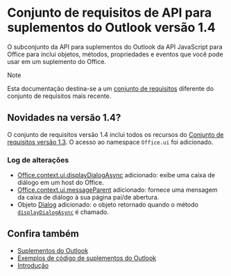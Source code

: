 # <a name="outlook-add-in-api-requirement-set-14"></a>Conjunto de requisitos de API para suplementos do Outlook versão 1.4

O subconjunto da API para suplementos do Outlook da API JavaScript para Office para inclui objetos, métodos, propriedades e eventos que você pode usar em um suplemento do Office.

> [!NOTE]
> Esta documentação destina-se a um [conjunto de requisitos](/javascript/office/requirement-sets/outlook-api-requirement-sets) diferente do conjunto de requisitos mais recente.

## <a name="whats-new-in-14"></a>Novidades na versão 1.4?

O conjunto de requisitos versão 1.4 inclui todos os recursos do [Conjunto de requisitos versão 1.3](../requirement-set-1.3/outlook-requirement-set-1.3.md). O acesso ao namespace `Office.ui` foi adicionado.

### <a name="change-log"></a>Log de alterações

- [Office.context.ui.displayDialogAsync](/javascript/api/office/office.ui#displaydialogasync-startaddress--options--callback-) adicionado: exibe uma caixa de diálogo em um host do Office.
- [Office.context.ui.messageParent](/javascript/api/office/office.ui#messageparent-messageobject-) adicionado: fornece uma mensagem da caixa de diálogo à sua página pai/de abertura.
- Objeto [Dialog](/javascript/api/office/office.dialog) adicionado: o objeto retornado quando o método  [`displayDialogAsync`](/javascript/api/office/office.ui#displaydialogasync-startaddress--options--callback-) é chamado.

## <a name="see-also"></a>Confira também

- [Suplementos do Outlook](https://docs.microsoft.com/outlook/add-ins/)
- [Exemplos de código de suplementos do Outlook](https://developer.microsoft.com/outlook/gallery/?filterBy=Outlook,Samples,Add-ins)
- [Introdução](https://docs.microsoft.com/outlook/add-ins/quick-start)